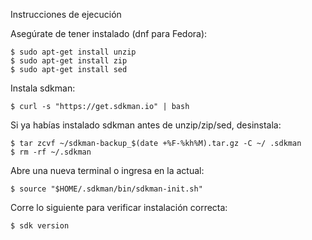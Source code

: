 Instrucciones de ejecución

Asegúrate de tener instalado (dnf para Fedora):
```
$ sudo apt-get install unzip
$ sudo apt-get install zip
$ sudo apt-get install sed
```
Instala sdkman:
```
$ curl -s "https://get.sdkman.io" | bash
```
Si ya habías instalado sdkman antes de unzip/zip/sed, desinstala:
```
$ tar zcvf ~/sdkman-backup_$(date +%F-%kh%M).tar.gz -C ~/ .sdkman
$ rm -rf ~/.sdkman
```
Abre una nueva terminal o ingresa en la actual:
```
$ source "$HOME/.sdkman/bin/sdkman-init.sh"
```
Corre lo siguiente para verificar instalación correcta:
```
$ sdk version
```

